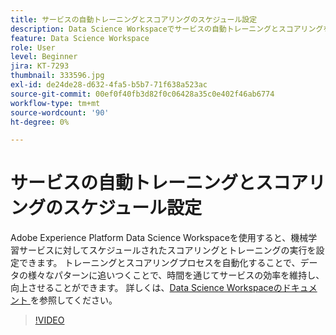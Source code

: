 ```yaml
---
title: サービスの自動トレーニングとスコアリングのスケジュール設定
description: Data Science Workspaceでサービスの自動トレーニングとスコアリングを設定する方法を説明します。
feature: Data Science Workspace
role: User
level: Beginner
jira: KT-7293
thumbnail: 333596.jpg
exl-id: de24de28-d632-4fa5-b5b7-71f638a523ac
source-git-commit: 00ef0f40fb3d82f0c06428a35c0e402f46ab6774
workflow-type: tm+mt
source-wordcount: '90'
ht-degree: 0%

---
```


# サービスの自動トレーニングとスコアリングのスケジュール設定

Adobe Experience Platform Data Science Workspaceを使用すると、機械学習サービスに対してスケジュールされたスコアリングとトレーニングの実行を設定できます。 トレーニングとスコアリングプロセスを自動化することで、データの様々なパターンに追いつくことで、時間を通じてサービスの効率を維持し、向上させることができます。 詳しくは、[Data Science Workspaceのドキュメント ](https://experienceleague.adobe.com/docs/experience-platform/data-science-workspace/home.html) を参照してください。

>[!VIDEO](https://video.tv.adobe.com/v/333596?learn=on)
